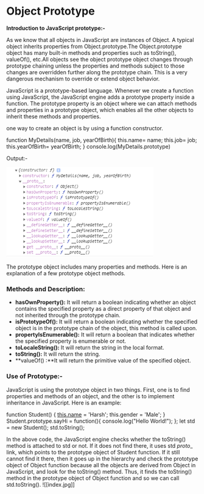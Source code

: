 # Object Prototype

**Introduction to JavaScript prototype:-**

As we know that all objects in JavaScript are instances of Object. A typical object inherits properties from Object.prototype.The Object.prototype object has many built-in methods and properties such as toString(), valueOf(), etc.All objects see the object prototype object changes through prototype chaining unless the properties and methods subject to those changes are overridden further along the prototype chain. This is a very dangerous mechanism to override or extend object behavior.

JavaScript is a prototype-based language. Whenever we create a function using JavaScript, the JavaScript engine adds a prototype property inside a function. The prototype property is an object where we can attach methods and properties in a prototype object, which enables all the other objects to inherit these methods and properties.

one way to create an object is by using a function constructor.

function MyDetails(name, job, yearOfBirth){
this.name= name;
this.job= job;
this.yearOfBirth= yearOfBirth;
}
console.log(MyDetails.prototype)

Output:-

![Object%20Prototype%209be8348b3507484684ffb82b2ecaaafe/Untitled.png](Object%20Prototype%209be8348b3507484684ffb82b2ecaaafe/Untitled.png)

The prototype object includes many properties and methods. Here is an explanation of a few prototype object methods.

### Methods and Description:

- **hasOwnProperty():** It will return a boolean indicating whether an object contains the specified property as a direct property of that object and not inherited through the prototype chain.
- **isPrototypeOf():** It will return a boolean indicating whether the specified object is in the prototype chain of the object, this method is called upon.
- **propertyIsEnumerable():** It will return a boolean that indicates whether the specified property is enumerable or not.
- **toLocaleString():** It will return the string in the local format.
- **toString():** It will return the string.
- **valueOf() :**It will return the primitive value of the specified object.

### Use of Prototype:-

JavaScript is using the prototype object in two things. First, one is to find properties and methods of an object, and the other is to implement inheritance in JavaScript. Here is an example:

function Student() {
[this.name](http://this.name/) = 'Harsh';
this.gender = 'Male';
}
Student.prototype.sayHi = function(){
console.log("Hello World!");
};
let std = new Student();
std.toString();

In the above code, the JavaScript engine checks whether the toString() method is attached to std or not. If it does not find there, it uses std *proto*_ link, which points to the prototype object of Student function. If it still cannot find it there, then it goes up in the hierarchy and check the prototype object of Object function because all the objects are derived from Object in JavaScript, and look for the toString() method. Thus, it finds the toString() method in the prototype object of Object function and so we can call std.toString().
![[index.jpg]]